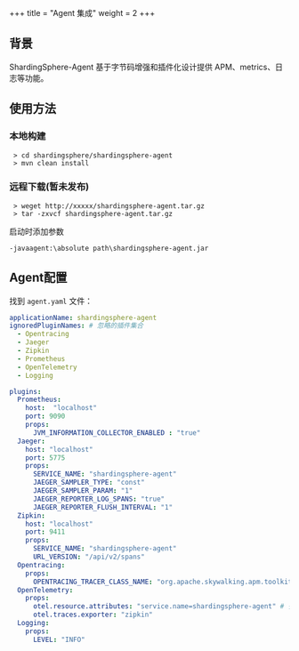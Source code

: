 +++
title = "Agent 集成"
weight = 2
+++

## 背景

ShardingSphere-Agent 基于字节码增强和插件化设计提供 APM、metrics、日志等功能。

## 使用方法

### 本地构建

```
 > cd shardingsphere/shardingsphere-agent
 > mvn clean install
```

### 远程下载(暂未发布)

```
 > weget http://xxxxx/shardingsphere-agent.tar.gz
 > tar -zxvcf shardingsphere-agent.tar.gz
```

启动时添加参数

```
-javaagent:\absolute path\shardingsphere-agent.jar
```

## Agent配置

找到 `agent.yaml` 文件： 

```yaml
applicationName: shardingsphere-agent
ignoredPluginNames: # 忽略的插件集合
  - Opentracing
  - Jaeger
  - Zipkin
  - Prometheus
  - OpenTelemetry
  - Logging

plugins:
  Prometheus:
    host:  "localhost" 
    port: 9090
    props:
      JVM_INFORMATION_COLLECTOR_ENABLED : "true"
  Jaeger:
    host: "localhost"
    port: 5775
    props:
      SERVICE_NAME: "shardingsphere-agent"
      JAEGER_SAMPLER_TYPE: "const"
      JAEGER_SAMPLER_PARAM: "1"
      JAEGER_REPORTER_LOG_SPANS: "true"
      JAEGER_REPORTER_FLUSH_INTERVAL: "1"
  Zipkin:
    host: "localhost"
    port: 9411
    props:
      SERVICE_NAME: "shardingsphere-agent"
      URL_VERSION: "/api/v2/spans"
  Opentracing:
    props:
      OPENTRACING_TRACER_CLASS_NAME: "org.apache.skywalking.apm.toolkit.opentracing.SkywalkingTracer"
  OpenTelemetry:
    props:
      otel.resource.attributes: "service.name=shardingsphere-agent" # 多个配置用','分隔
      otel.traces.exporter: "zipkin"
  Logging:
    props:
      LEVEL: "INFO"
```
